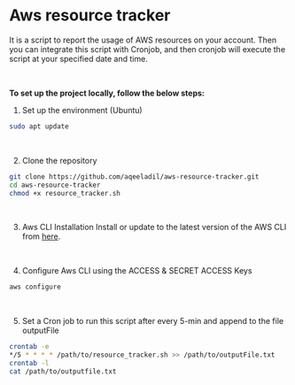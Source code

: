# Aws resource tracker
It is a script to report the usage of AWS resources on your account. Then you can integrate this script with Cronjob, and then cronjob will execute the script at your specified date and time.

<br>

**To set up the project locally, follow the below steps:**

1. Set up the environment (Ubuntu)
```bash
sudo apt update
```
<br>

2. Clone the repository
```bash
git clone https://github.com/aqeeladil/aws-resource-tracker.git
cd aws-resource-tracker
chmod +x resource_tracker.sh
```

<br>

3. Aws CLI Installation
Install or update to the latest version of the AWS CLI from [here](https://docs.aws.amazon.com/cli/latest/userguide/getting-started-install.html).

<br>

4. Configure Aws CLI using the ACCESS & SECRET ACCESS Keys
```bash
aws configure
```

<br>

5. Set a Cron job to run this script after every 5-min and append to the file outputFile
```bash
crontab -e
*/5 * * * * /path/to/resource_tracker.sh >> /path/to/outputFile.txt
crontab -l
cat /path/to/outputfile.txt
```








